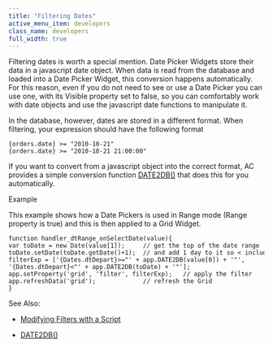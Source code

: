 ```yaml
---
title: "Filtering Dates"
active_menu_item: developers
class_name: developers
full_width: true
---
```



Filtering dates is worth a special mention. Date Picker Widgets store their data in a javascript date object. When data is read from the database and loaded into a Date Picker Widget, this conversion happens automatically. For this reason, even if you do not need to see or use a Date Picker you can use one, with its Visible property set to false, so you can comfortably work with date objects and use the javascript date functions to manipulate it.

In the database, however, dates are stored in a different format. When filtering, your expression should have the following format

    {orders.date} >= "2010-10-21"
    {orders.date} >= "2010-10-21 21:00:00"
   

If you want to convert from a javascript object into the correct format, AC provides a simple conversion function [DATE2DB()](../../conversion-functions/date2db) that does this for you automatically.

Example

This example shows how a Date Pickers is used in Range mode (Range property is true) and this is then applied to a Grid Widget.

    function handler_dtRange_onSelectDate(value){
    var toDate = new Date(value[1]);     // get the top of the date range
    toDate.setDate(toDate.getDate()+1);  // and add 1 day to it so < includes all times of the last day chosen
    filterExp = ['{Dates.dtDepart}>="' + app.DATE2DB(value[0]) + '"',
    '{Dates.dtDepart}<"' + app.DATE2DB(toDate) + '"'];
    app.setProperty('grid', 'filter', filterExp);   // apply the filter
    app.refreshData('grid');             // refresh the Grid
    }
   

See Also:

 - [Modifying Filters with a Script](filters)

 - [DATE2DB()](../../conversion-functions/date2db)

